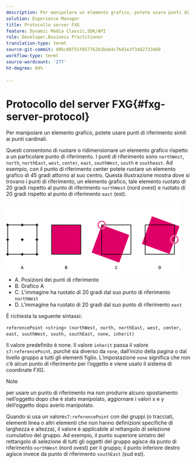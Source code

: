 ```yaml
---
description: Per manipolare un elemento grafico, potete usare punti di riferimento simili ai punti cardinali.
solution: Experience Manager
title: Protocollo server FXG
feature: Dynamic Media Classic,SDK/API
role: Developer,Business Practitioner
translation-type: tm+mt
source-git-commit: d0bc88f55f857762b3bab4c76d1e3f3dd2733d60
workflow-type: tm+mt
source-wordcount: '277'
ht-degree: 84%

---
```



# Protocollo del server FXG{#fxg-server-protocol}

Per manipolare un elemento grafico, potete usare punti di riferimento simili ai punti cardinali.

Questi consentono di ruotare o ridimensionare un elemento grafico rispetto a un particolare punto di riferimento. I punti di riferimento sono `northWest`, `north`, `northEast`, `west`, `center`, `east`, `southWest`, `south` e `southeast`. Ad esempio, con il punto di riferimento center potete ruotare un elemento grafico di 45 gradi attorno al suo centro. Questa illustrazione mostra dove si trovano i punti di riferimento, un elemento grafico, tale elemento ruotato di 20 gradi rispetto al punto di riferimento `northWest` (nord ovest) e ruotato di 20 gradi rispetto al punto di riferimento `east` (est).

![](assets/wp_ref_points.png)

* A. Posizioni dei punti di riferimento
* B. Grafico A
* C. L&#39;immagine ha ruotato di 20 gradi dal suo punto di riferimento `northWest`
* D. L&#39;immagine ha ruotato di 20 gradi dal suo punto di riferimento `east`

È richiesta la seguente sintassi:

`referencePoint <string> (northWest, north, northEast, west, center, east, southWest, south, southEast, none, inherit)`

Il valore predefinito è none. Il valore `inherit` passa il valore `s7:referencePoint`, purché sia diverso da `none`, dall’inizio della pagina o dal livello gruppo a tutti gli elementi figlio. L’impostazione `none` significa che non c’è alcun punto di riferimento per l’oggetto e viene usato il sistema di coordinate FXG.

>[!NOTE]
>
>per usare un punto di riferimento ma non produrre alcuno spostamento nell’oggetto dopo che è stato manipolato, aggiornare i valori x e y dell’oggetto dopo averlo manipolato.

Quando si usa un valore`s7:referencePoint`   con dei gruppi (o tracciati, elementi linea o altri elementi che non hanno definizioni specifiche di larghezza e altezza), il valore è applicabile al rettangolo di selezione cumulativo del gruppo. Ad esempio, il punto superiore sinistro del rettangolo di selezione di tutti gli oggetti del gruppo agisce da punto di riferimento `northWest` (nord ovest) per il gruppo; il punto inferiore destro agisce invece da punto di riferimento `southEast` (sud est).


